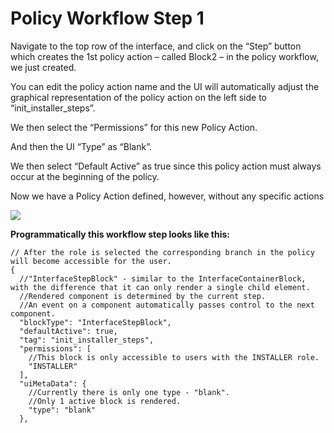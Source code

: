 # Policy Workflow Step 1

Navigate to the top row of the interface, and click on the “Step” button which creates the 1st policy action – called Block2 – in the policy workflow, we just created.

You can edit the policy action name and the UI will automatically adjust the graphical representation of the policy action on the left side to “init\_installer\_steps”.

We then select the “Permissions” for this new Policy Action.

And then the UI “Type” as “Blank”.

We then select “Default Active” as true since this policy action must always occur at the beginning of the policy.

Now we have a Policy Action defined, however, without any specific actions

![](../../../../../.gitbook/assets/PW\_image\_7.png)

**Programmatically this workflow step looks like this:**

```
// After the role is selected the corresponding branch in the policy will become accessible for the user.
{
  //"InterfaceStepBlock" - similar to the InterfaceContainerBlock, with the difference that it can only render a single child element.
  //Rendered component is determined by the current step.
  //An event on a component automatically passes control to the next component.
  "blockType": "InterfaceStepBlock",
  "defaultActive": true,
  "tag": "init_installer_steps",
  "permissions": [
    //This block is only accessible to users with the INSTALLER role.
    "INSTALLER"
  ],
  "uiMetaData": {
    //Currently there is only one type - "blank".
    //Only 1 active block is rendered.
    "type": "blank"
  },
```
